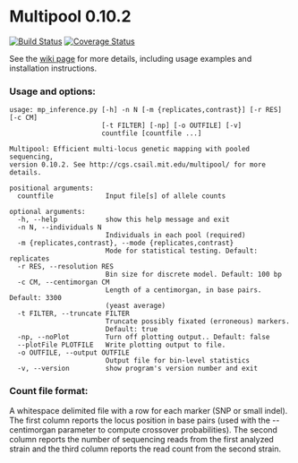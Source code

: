 Multipool 0.10.2
==============

[![Build Status](https://travis-ci.org/matted/multipool.svg)](https://travis-ci.org/matted/multipool) [![Coverage Status](https://coveralls.io/repos/matted/multipool/badge.svg)](https://coveralls.io/r/matted/multipool)

See the [wiki page](https://github.com/matted/multipool/wiki) for more
details, including usage examples and installation instructions.

### Usage and options:

    usage: mp_inference.py [-h] -n N [-m {replicates,contrast}] [-r RES] [-c CM]
                           [-t FILTER] [-np] [-o OUTFILE] [-v]
                           countfile [countfile ...]
        
    Multipool: Efficient multi-locus genetic mapping with pooled sequencing,
    version 0.10.2. See http://cgs.csail.mit.edu/multipool/ for more details.
    
    positional arguments:
      countfile             Input file[s] of allele counts
    
    optional arguments:
      -h, --help            show this help message and exit
      -n N, --individuals N
                            Individuals in each pool (required)
      -m {replicates,contrast}, --mode {replicates,contrast}
                            Mode for statistical testing. Default: replicates
      -r RES, --resolution RES
                            Bin size for discrete model. Default: 100 bp
      -c CM, --centimorgan CM
                            Length of a centimorgan, in base pairs. Default: 3300
                            (yeast average)
      -t FILTER, --truncate FILTER
                            Truncate possibly fixated (erroneous) markers.
                            Default: true
      -np, --noPlot         Turn off plotting output.. Default: false
      --plotFile PLOTFILE   Write plotting output to file.
      -o OUTFILE, --output OUTFILE
                            Output file for bin-level statistics
      -v, --version         show program's version number and exit
    

### Count file format: 

A whitespace delimited file with a row for each marker (SNP or small
indel).  The first column reports the locus position in base pairs
(used with the --centimorgan parameter to compute crossover
probabilities).  The second column reports the number of sequencing
reads from the first analyzed strain and the third column reports the
read count from the second strain.
